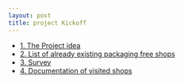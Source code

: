 ```yaml
---
layout: post
title: project Kickoff
---
```


- [1. The Project idea](https://drive.google.com/open?id=0ByB16UZAYiW8aVpiMUREaHFGdVk)
- [2. List of already existing packaging free shops](https://drive.google.com/open?id=1A44mc47oDzH3qMNyQYMpbn043Y3gB3gAPlcLqstbVwM)
- [3. Survey](https://drive.google.com/open?id=1aSHb4Wa-ztwMegume2bkKgEyWo8aWnNo_ByNcZfYrB4)
- [4. Documentation of visited shops](https://drive.google.com/open?id=1piK_WyyI2J_zVRedvj225bJN9Gb8QHlJIHQi-2EkeNc)
